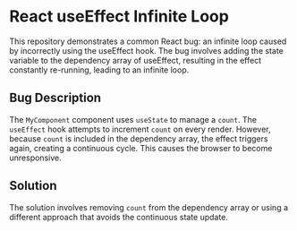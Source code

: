 # React useEffect Infinite Loop
This repository demonstrates a common React bug: an infinite loop caused by incorrectly using the useEffect hook.  The bug involves adding the state variable to the dependency array of useEffect, resulting in the effect constantly re-running, leading to an infinite loop.

## Bug Description
The `MyComponent` component uses `useState` to manage a `count`. The `useEffect` hook attempts to increment `count` on every render. However, because `count` is included in the dependency array, the effect triggers again, creating a continuous cycle. This causes the browser to become unresponsive. 

## Solution
The solution involves removing `count` from the dependency array or using a different approach that avoids the continuous state update. 
